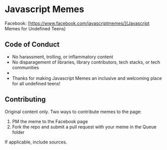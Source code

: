 # Javascript Memes

Facebook: [https://www.facebook.com/javascriptmemes/](Javascript Memes for Undefined Teens)

## Code of Conduct


* No harassment, trolling, or inflammatory content
* No disparagement of libraries, library contributors, tech stacks, or tech communities
*
* Thanks for making Javascript Memes an inclusive and welcoming place for all undefined teens!

## Contributing

Original content only. Two ways to contribute memes to the page:

1. PM the meme to the Facebook page
2. Fork the repo and submit a pull request with your meme in the Queue folder

If applicable, include sources.

